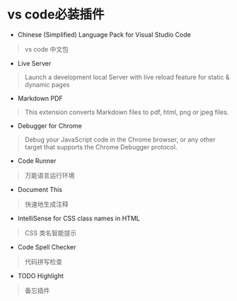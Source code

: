 # vs code必装插件

- Chinese (Simplified) Language Pack for Visual Studio Code
> vs code 中文包

- Live Server
> Launch a development local Server with live reload feature for static & dynamic pages

- Markdown PDF
> This extension converts Markdown files to pdf, html, png or jpeg files.

- Debugger for Chrome
> Debug your JavaScript code in the Chrome browser, or any other target that supports the Chrome Debugger protocol.

- Code Runner
> 万能语言运行环境

- Document This
> 快速地生成注释

- IntelliSense for CSS class names in HTML
> CSS 类名智能提示

- Code Spell Checker
> 代码拼写检查

- TODO Highlight
> 备忘插件